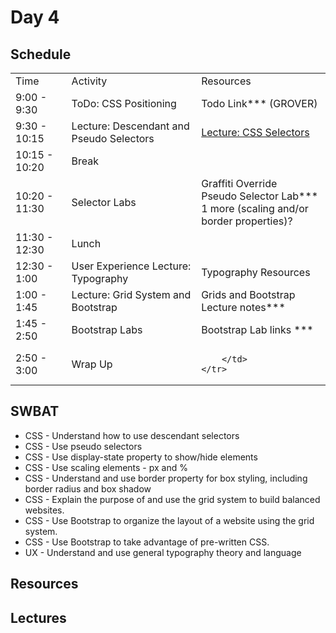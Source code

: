 # Day 4

## Schedule

<table>
    <tr>
        <td>Time</td>
        <td>Activity</td>
        <td>Resources</td>
    </tr>
    <tr>
        <td>9:00 - 9:30</td>
        <td> ToDo: CSS Positioning </td>
        <td>
            Todo Link*** (GROVER)
        </td>
    </tr>
    <tr>
        <td>9:30 - 10:15</td>
        <td> Lecture: Descendant and Pseudo Selectors </td>
        <td>
            <a href="lectures/css-selectors">Lecture: CSS Selectors</a>
        </td>
    </tr>
    <tr>
        <td>10:15 - 10:20</td>
        <td> Break </td>
        <td>
        </td>
    </tr>
    <tr>
        <td>10:20 - 11:30</td>
        <td> Selector Labs </td>
        <td>
        Graffiti Override
        </br>
        Pseudo Selector Lab***
        </br>
        1 more (scaling and/or border properties)?
        </td>
    </tr>
    <tr>
        <td>11:30 - 12:30</td>
        <td> Lunch </td>
        <td>
        </td>
    </tr>
    <tr>
        <td>12:30 - 1:00</td>
        <td> User Experience Lecture: Typography </td>
        <td>
            Typography Resources
        </td>
    </tr>
    <tr>
        <td>1:00 - 1:45</td>
        <td> Lecture: Grid System and Bootstrap </td>
        <td>
        Grids and Bootstrap Lecture notes***
        </td>
    </tr>
    <tr>
        <td>1:45 - 2:50</td>
        <td> Bootstrap Labs </td>
        <td>
            Bootstrap Lab links ***
        </td>
    </tr>
    <tr>
        <td>2:50 - 3:00</td>
        <td> Wrap Up </td>
        <td>
            
        </td>
    </tr>
</table>

## SWBAT
+ CSS - Understand how to use descendant selectors
+ CSS - Use pseudo selectors
+ CSS - Use display-state property to show/hide elements
+ CSS - Use scaling elements - px and %
+ CSS - Understand and use border property for box styling, including border radius and box shadow
+ CSS - Explain the purpose of and use the grid system to build balanced websites.
+ CSS - Use Bootstrap to organize the layout of a website using the grid system.
+ CSS - Use Bootstrap to take advantage of pre-written CSS.
+ UX - Understand and use general typography theory and language


## Resources

## Lectures
